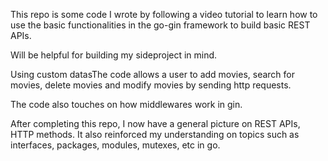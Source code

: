This repo is some code I wrote by following a video tutorial to learn how to use the basic functionalities in the go-gin framework to build basic REST APIs.

Will be helpful for building my sideproject in mind.

Using custom datasThe code allows a user to add movies, search for movies, delete movies and modify movies by sending http requests.

The code also touches on how middlewares work in gin.

After completing this repo, I now have a general picture on REST APIs, HTTP methods. It also reinforced my understanding on topics such as interfaces, packages, modules, mutexes, etc in go.